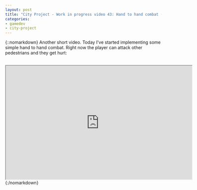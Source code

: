 ```yaml
---
layout: post
title: "City Project - Work in progress video 43: Hand to hand combat (I)"
categories:
- gamedev
- city-project
---
```


{::nomarkdown}
Another short video. Today I've started implementing some simple hand to hand combat. Right now the player can attack other pedestrians and they get hurt:<br /><br /><div style="text-align: center;"><iframe height="367" src="http://www.youtube.com/embed/dvx_C3HK-AU?theme=dark" width="600"></iframe></div>
{:/nomarkdown}